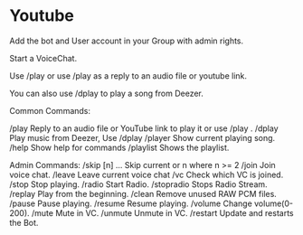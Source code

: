 # Youtube
Add the bot and User account in your Group with admin rights.

Start a VoiceChat.

Use /play  or use /play as a reply to an audio file or youtube link.

You can also use /dplay  to play a song from Deezer.

Common Commands:

/play  Reply to an audio file or YouTube link to play it or use /play .
/dplay Play music from Deezer, Use /dplay 
/player  Show current playing song.
/help Show help for commands
/playlist Shows the playlist.

Admin Commands:
/skip [n] ...  Skip current or n where n >= 2
/join  Join voice chat.
/leave  Leave current voice chat
/vc  Check which VC is joined.
/stop  Stop playing.
/radio Start Radio.
/stopradio Stops Radio Stream.
/replay  Play from the beginning.
/clean Remove unused RAW PCM files.
/pause Pause playing.
/resume Resume playing.
/volume Change volume(0-200).
/mute  Mute in VC.
/unmute  Unmute in VC.
/restart Update and restarts the Bot.
